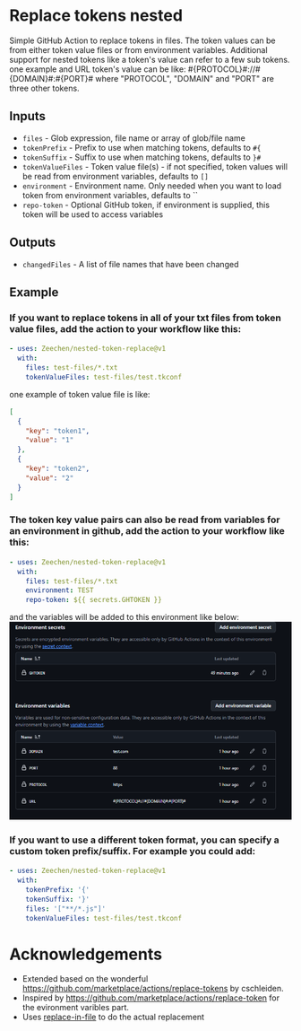 # Replace tokens nested

Simple GitHub Action to replace tokens in files. The token values can be from
either token value files or from environment variables. Additional support for
nested tokens like a token's value can refer to a few sub tokens. one example
and URL token's value can be like: #{PROTOCOL}#://#{DOMAIN}#:#{PORT}# where
"PROTOCOL", "DOMAIN" and "PORT" are three other tokens.

## Inputs

- `files` - Glob expression, file name or array of glob/file name
- `tokenPrefix` - Prefix to use when matching tokens, defaults to `#{`
- `tokenSuffix` - Suffix to use when matching tokens, defaults to `}#`
- `tokenValueFiles` - Token value file(s) - if not specified, token values will
  be read from environment variables, defaults to `[]`
- `environment` - Environment name. Only needed when you want to load token from
  environment variables, defaults to ``
- `repo-token` - Optional GitHub token, if environment is supplied, this token
  will be used to access variables

## Outputs

- `changedFiles` - A list of file names that have been changed

## Example

### If you want to replace tokens in all of your txt files from token value files, add the action to your workflow like this:

```yml
- uses: Zeechen/nested-token-replace@v1
  with:
    files: test-files/*.txt
    tokenValueFiles: test-files/test.tkconf
```

one example of token value file is like:

```json
[
  {
    "key": "token1",
    "value": "1"
  },
  {
    "key": "token2",
    "value": "2"
  }
]
```

### The token key value pairs can also be read from variables for an environment in github, add the action to your workflow like this:

```yml
- uses: Zeechen/nested-token-replace@v1
  with:
    files: test-files/*.txt
    environment: TEST
    repo-token: ${{ secrets.GHTOKEN }}
```

and the variables will be added to this environment like below:
![alt text](./test-files/env.png)

### If you want to use a different token format, you can specify a custom token prefix/suffix. For example you could add:

```yml
- uses: Zeechen/nested-token-replace@v1
  with:
    tokenPrefix: '{'
    tokenSuffix: '}'
    files: '["**/*.js"]'
    tokenValueFiles: test-files/test.tkconf
```

# Acknowledgements

- Extended based on the wonderful
  https://github.com/marketplace/actions/replace-tokens by cschleiden.
- Inspired by https://github.com/marketplace/actions/replace-token for the
  evironment varibles part.
- Uses [replace-in-file](https://github.com/adamreisnz/replace-in-file) to do
  the actual replacement
